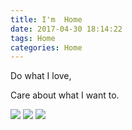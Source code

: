 ```yaml
---
title: I'm  Home
date: 2017-04-30 18:14:22
tags: Home
categories: Home
---
```

Do what I love,

Care about what I want to.

![](1.jpg)
![](2.jpg)
![](3.jpg)